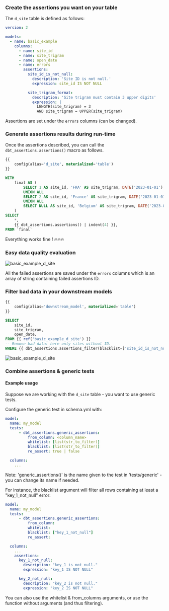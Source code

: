 
### Create the assertions you want on your table

The `d_site` table is defined as follows:

```yml
version: 2

models:
  - name: basic_example
    columns:
      - name: site_id
      - name: site_trigram
      - name: open_date
      - name: errors
        assertions:
          site_id_is_not_null:
            description: 'Site ID is not null.'
            expression: site_id IS NOT NULL

          site_trigram_format:
            description: 'Site trigram must contain 3 upper digits'
            expression: |
              LENGTH(site_trigram) = 3
              AND site_trigram = UPPER(site_trigram)
```

Assertions are set under the `errors` columns (can be changed).

### Generate assertions results during run-time

Once the assertions described, you can call the `dbt_assertions.assertions()` macro as follows.

```sql
{{
    config(alias='d_site', materialized='table')
}}

WITH
    final AS (
        SELECT 1 AS site_id, 'FRA' AS site_trigram, DATE('2023-01-01') AS open_date
        UNION ALL
        SELECT 2 AS site_id, 'France' AS site_trigram, DATE('2023-01-01') AS open_date
        UNION ALL
        SELECT NULL AS site_id, 'Belgium' AS site_trigram, DATE('2023-01-01') AS open_date
    )
SELECT
    *,
    {{ dbt_assertions.assertions() | indent(4) }},
FROM `final`
```

Everything works fine ! 🔥🔥🔥

### Easy data quality evaluation

![basic_example_d_site](../../../img/basic_example_d_site.png)

All the failed assertions are saved under the `errors` columns which is an array of string containing failed assertions ID.

### Filter bad data in your downstream models

```sql
{{
    config(alias='downstream_model', materialized='table')
}}

SELECT
    site_id,
    site_trigram,
    open_date,
FROM {{ ref('basic_example_d_site') }}
-- Remove bad data: here only sites without ID.
WHERE {{ dbt_assertions.assertions_filter(blacklist=['site_id_is_not_null']) }}
```


![basic_example_d_site](../../../img/basic_example_downstream_model.png)

### Combine assertions & generic tests

#### Example usage

Suppose we are working with the `d_site` table - you want to use generic tests.

Configure the generic test in schema.yml with:

```yml
model:
  name: my_model
  tests:
      - dbt_assertions.generic_assertions:
          from_column: <column_name>
          whitelist: [list(str_to_filter)]
          blacklist: [list(str_to_filter)]
          re_assert: true | false

  columns:
    ...
```

Note: 'generic_assertions()' is the name given to the test in 'tests/generic' - you can change its name if needed.

For instance, the blacklist argument will filter all rows containing at least a "key_1_not_null" error:

```yml
model:
  name: my_model
  tests:
      - dbt_assertions.generic_assertions:
          from_column: 
          whitelist:
          blacklist: ["key_1_not_null"]
          re_assert:

  columns:
    ...
    assertions:
      key_1_not_null:
        description: "key_1 is not null."
        expression: "key_1 IS NOT NULL"

      key_2_not_null:
        description: "key_2 is not null."
        expression: "key_2 IS NOT NULL"
```

You can also use the whitelist & from_columns arguments, or use the function without arguments (and thus filtering).